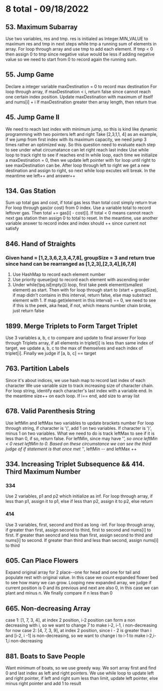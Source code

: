 # 8 total - 09/18/2022

## 53. Maximum Subarray
Use two variables, res and tmp. res is initialed as Integer.MIN_VALUE to maximum res and tmp in next steps while tmp a running sum of elements in array.
For loop through array and use tmp to add each element. If tmp < 0 then assign 0 to tmp since negative value would be less if adding negative value so we need to start from 0 to record again the running sum.

## 55. Jump Game
Declare a integer variable maxDestination = 0 to record max destination
For loop through array, if maxDestination < i, return false since cannot reach one certain index position. 
Update maxDestination with maximum of itself and nums[i] + i
If maxDestination greater then array length, then return true

## 45. Jump Game II
We need to reach last index with minimum jump, so this is kind like dynamic programming with two pointers left and right
Take [2,3,1,1, 4] as an example, if we jump from first index with its maximum capacity, we need jump 3 times rather an optimized way. So this question need to evaluate each step to see under what circumatance can let right reach last index
Use while loop to track right to see if reaches end
In while loop, each time we initialize a maxDestination = 0, then we update left pointer with for loop until right to see maxDestination can be.
After loop through left to right we get a new destination and assign to right, so next while loop excutes will break. In the meantime we left++ and answer++

## 134. Gas Station
Sum up total gas and cost, if total gas less than total cost simply return true
For loop through gas(or cost) from 0 index. Use a variable total to record leftover gas. Then total += gas[i] - cost[i]. If total < 0 means cannot reach next gas station then assign 0 to total to reset. In the meantime, use another variable answer to record index and index should ++ since current not satisfy

## 846. Hand of Straights
### Given hand = [1,2,3,6,2,3,4,7,8], groupSize = 3 and return true since hand can be rearranged as [1,2,3],[2,3,4],[6,7,8]
1. Use HashMap to record each element number
2. Use priority queue(pq) to record each element with ascending order
3. Under while(!pq.isEmpty()) loop, first take peek element(smallest element) as start. Then with for loop through start to (start + groupSize), if map didn't contains in this interval, return false, else map substract element with 1. If map.get(element in this interval) == 0, we need to see if this is the peek, aka head, if not, which means number chain broke, just return false

## 1899. Merge Triplets to Form Target Triplet
Use 3 variables a, b, c to compare and update to final answer
For loop through Triplets array, if all elements in triplet[i] is less than same index of target, we update a, b, c to the max of themselves and each index of triplet[i].
Finally we judge if [a, b, c] == target

## 763. Partition Labels
Since it's about indices, we use hash map to record last index of each character
We use variable size to track increasing size of character chain.
For loop string, identify each character's last index with a variable end. In the meantime size++ on each loop. If i== end, add size to array list

## 678. Valid Parenthesis String
Use leftMin and leftMax two variables to update brackets number
For loop through string, if character is '(', add 1 on two variables. If character is ')', minus 1 on two variables. What we need to do is track leftMax to see if it is less than 0, if so, return false. For leftMin, since may have '*', so once leftMin < 0 reset leftMin to 0. Based on these circumstance we can see the third judge of if statement is that once met '*', leftMin -- and leftMax ++

## 334. Increasing Triplet Subsequence && 414. Third Maximum Number
### 334
Use 2 variables, p1 and p2 which initialize as inf. For loop through array, if less than p1, assign it to p1, else if less than p2, assign it to p2, else return
### 414
Use 3 variables, first, second and third as long -inf. For loop through array, if greater than first, assign second to third, first to second and nums[i] to first. If greater than seoncd and less than first, assign second to third and nums[i] to second. If greater than third and less than second, assign nums[i] to third 

## 605. Can Place Flowers
Expand original array for 2 place--one for head and one for tail and populate rest with original value. In this case we count expanded flower bed to see how many we can grow. Looping new expanded array, we judge if current position is 0 and its previous and next are also 0, in this case we can plant and minus n. We finally compare if n less than 0

## 665. Non-decreasing Array
case 1: [1, 7, 3, 4], at index 2 position, i-2 position can form a non decreasing with i, so we want to change 7 to make i-2, i-1, i non-decreasing for now
case 2: [4, 7, 3, 9], at index 2 position, since i - 2 is greater than i and [i-2, i -1] is non-decreasing, so we want to change i to i-1 to make i-2,i-1,i non-decreasing

## 881. Boats to Save People
Want minimum of boats, so we use greedy way. We sort array first and find 0 and last index as left and right pointers. We use while loop to update left and right pointer, if left and right sum less than limit, update left pointer, else minus right pointer and add 1 to result
